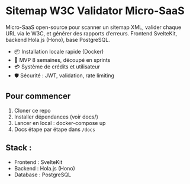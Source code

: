 # Sitemap W3C Validator Micro-SaaS

Micro-SaaS open-source pour scanner un sitemap XML, valider chaque URL via le W3C, et générer des rapports d’erreurs. Frontend SvelteKit, backend Hola.js (Hono), base PostgreSQL.

- 📦 Installation locale rapide (Docker)
- 🚀 MVP 8 semaines, découpé en sprints
- 💳 Système de crédits et utilisateur
- 🛡️ Sécurité : JWT, validation, rate limiting

## Pour commencer

1. Cloner ce repo
2. Installer dépendances (voir docs/)
3. Lancer en local : docker-compose up
4. Docs étape par étape dans `/docs`

## Stack :
- Frontend : SvelteKit
- Backend : Hola.js (Hono)
- Database : PostgreSQL
